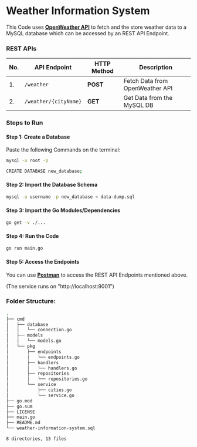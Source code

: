 # Weather Information System

This Code uses **[OpenWeather API](api.openweathermap.org)** to fetch and the store weather data to a MySQL database which can be accessed by an REST API Endpoint.

### REST APIs

|No. | API Endpoint | HTTP Method | Description |
| --- | --- | --- | --- |
|1.| `/weather` |**POST**| Fetch Data from OpenWeather API |
|2.| `/weather/{cityName}` |**GET**| Get Data from the MySQL DB |

### Steps to Run

#### Step 1: Create a Database

Paste the following Commands on the terminal:

```bash
mysql -u root -p
```

```bash
CREATE DATABASE new_database;
```

#### Step 2: Import the  Database Schema

```bash
mysql -u username -p new_database < data-dump.sql
```

#### Step 3: Import the Go Modules/Dependencies

```bash
go get -v ./...
```

#### Step 4: Run the Code

```bash
go run main.go
```

#### Step 5: Access the Endpoints

You can use **[Postman](https://www.postman.com/)** to access the REST API Endpoints mentioned above.

(The service runs on "http://localhost:9001")

### Folder Structure:

```bash
.
├── cmd
│   ├── database
│   │   └── connection.go
│   ├── models
│   │   └── models.go
│   └── pkg
│       ├── endpoints
│       │   └── endpoints.go
│       ├── handlers
│       │   └── handlers.go
│       ├── repositories
│       │   └── repositories.go
│       └── service
│           ├── cities.go
│           └── service.go
├── go.mod
├── go.sum
├── LICENSE
├── main.go
├── README.md
└── weather-information-system.sql

8 directories, 13 files
```
